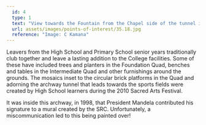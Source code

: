 ```yaml
---
  id: 4
  type: 1
  text: "View towards the Fountain from the Chapel side of the tunnel into the Main Quad."
  url: assets/images/points-of-interest/35.18.jpg
  reference: "Image: C Kamana"
---
```

Leavers from the High School and Primary School senior years traditionally club together and leave a lasting addition to the College facilities. Some of these have included trees and planters in the Foundation Quad, benches and tables in the Intermediate Quad and other furnishings around the grounds. The mosaics inset to the circular brick platforms in the Quad and adorning the archway tunnel that leads towards the sports fields were created by High School learners during the 2010 Sacred Arts Festival. 

It was inside this archway, in 1998, that President Mandela contributed his signature to a mural created by the SRC. Unfortunately, a miscommunication led to this being painted over!
